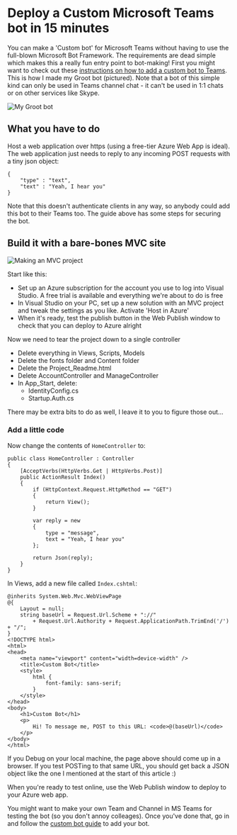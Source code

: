 # Deploy a Custom Microsoft Teams bot in 15 minutes

You can make a 'Custom bot' for Microsoft Teams without having to use the full-blown Microsoft Bot Framework. The requirements are dead simple which makes this a really fun entry point to bot-making! First you might want to check out these [instructions on how to add a custom bot to Teams][msdn]. This is how I made my Groot bot (pictured). Note that a bot of this simple kind can only be used in Teams channel chat - it can't be used in 1:1 chats or on other services like Skype.

![My Groot bot](./posts/custom-bot/grootbot.png)

## What you have to do

Host a web application over https (using a free-tier Azure Web App is ideal). The web application just needs to reply to any incoming POST requests with a tiny json object:

	{
		"type" : "text",
		"text" : "Yeah, I hear you"
	}

Note that this doesn't authenticate clients in any way, so anybody could add this bot to their Teams too. The guide above has some steps for securing the bot.
	
## Build it with a bare-bones MVC site

![Making an MVC project](./posts/custom-bot/new-project.png)

Start like this:

 * Set up an Azure subscription for the account you use to log into Visual Studio. A free trial is available and everything we're about to do is free
 * In Visual Studio on your PC, set up a new solution with an MVC project and tweak the settings as you like. Activate 'Host in Azure'
 * When it's ready, test the publish button in the Web Publish window to check that you can deploy to Azure alright

Now we need to tear the project down to a single controller

 * Delete everything in Views, Scripts, Models
 * Delete the fonts folder and Content folder
 * Delete the Project_Readme.html
 * Delete AccountController and ManageController
 * In App_Start, delete:
    - IdentityConfig.cs
    - Startup.Auth.cs
	
There may be extra bits to do as well, I leave it to you to figure those out...

### Add a little code

Now change the contents of `HomeController` to:

    public class HomeController : Controller
    {
        [AcceptVerbs(HttpVerbs.Get | HttpVerbs.Post)]
        public ActionResult Index()
        {
            if (HttpContext.Request.HttpMethod == "GET")
            {
                return View();
            }

            var reply = new
            {
                type = "message",
                text = "Yeah, I hear you"
            };

            return Json(reply);
        }
    }

In Views, add a new file called `Index.cshtml`:

	@inherits System.Web.Mvc.WebViewPage
	@{
		Layout = null;
		string baseUrl = Request.Url.Scheme + "://"
			+ Request.Url.Authority + Request.ApplicationPath.TrimEnd('/') + "/";
	}
	<!DOCTYPE html>
	<html>
	<head>
		<meta name="viewport" content="width=device-width" />
		<title>Custom Bot</title>
		<style>
			html {
				font-family: sans-serif;
			}
		</style>
	</head>
	<body>
		<h1>Custom Bot</h1>
		<p>
			Hi! To message me, POST to this URL: <code>@(baseUrl)</code>
		</p>
	</body>
	</html>
	
If you Debug on your local machine, the page above should come up in a browser. If you test POSTing to that same URL, you should get back a JSON object like the one I mentioned at the start of this article :)

When you're ready to test online, use the Web Publish window to deploy to your Azure web app.

You might want to make your own Team and Channel in MS Teams for testing the bot (so you don't annoy colleages). Once you've done that, go in and follow the [custom bot guide][msdn] to add your bot.

[msdn]: https://msdn.microsoft.com/en-us/microsoft-teams/custombot
